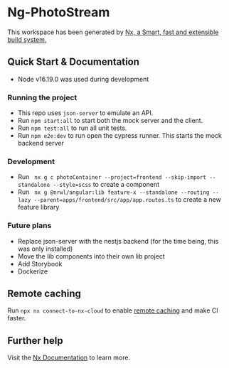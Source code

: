 # Ng-PhotoStream

This workspace has been generated by [Nx, a Smart, fast and extensible build system.](https://nx.dev)

## Quick Start & Documentation

- Node v16.19.0 was used during development

### Running the project

- This repo uses `json-server` to emulate an API.
- Run `npm start:all` to start both the mock server and the client.
- Run `npm test:all` to run all unit tests.
- Run `npm e2e:dev` to run open the cypress runner. This starts the mock backend server

### Development

- Run ` nx g c photoContainer --project=frontend --skip-import --standalone --style=scss` to create a component
- Run ` nx g @nrwl/angular:lib feature-x --standalone --routing --lazy --parent=apps/frontend/src/app/app.routes.ts` to
  create a new feature library

### Future plans

- Replace json-server with the nestjs backend (for the time being, this was only installed)
- Move the lib components into their own lib project
- Add Storybook
- Dockerize

## Remote caching

Run `npx nx connect-to-nx-cloud` to enable [remote caching](https://nx.app) and make CI faster.

## Further help

Visit the [Nx Documentation](https://nx.dev) to learn more.

